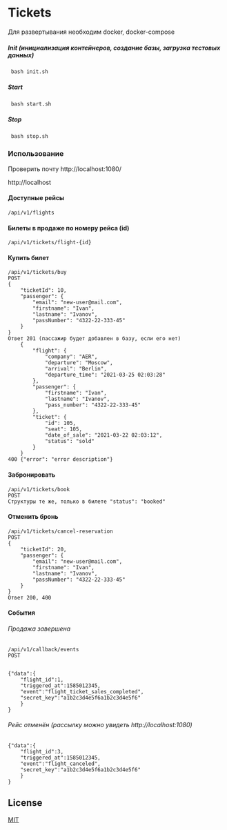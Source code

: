# Tickets

Для развертывания необходим docker, docker-compose

##### Init (инициализация контейнеров, создание базы, загрузка тестовых данных)
```python
 bash init.sh
```

##### Start
```python
 bash start.sh
```

##### Stop
```python
 bash stop.sh
```


### Использование

Проверить почту
http://localhost:1080/

http://localhost
#### Доступные рейсы 
    /api/v1/flights

#### Билеты в продаже по номеру рейса (id)
    /api/v1/tickets/flight-{id}

#### Купить билет
    /api/v1/tickets/buy
    POST
    {
        "ticketId": 10,
        "passenger": {
            "email": "new-user@mail.com",
            "firstname": "Ivan",
            "lastname": "Ivanov",
            "passNumber": "4322-22-333-45"
        }
    }
    Ответ 201 (пассажир будет добавлен в базу, если его нет)
        {
            "flight": {
                "company": "AER",
                "departure": "Moscow",
                "arrival": "Berlin",
                "departure_time": "2021-03-25 02:03:28"
            },
            "passenger": {
                "firstname": "Ivan",
                "lastname": "Ivanov",
                "pass_number": "4322-22-333-45"
            },
            "ticket": {
                "id": 105,
                "seat": 105,
                "date_of_sale": "2021-03-22 02:03:12",
                "status": "sold"
            }
        }
    400 {"error": "error description"}

#### Забронировать
    /api/v1/tickets/book
    POST
    Структуры те же, только в билете "status": "booked"

#### Отменить бронь
    /api/v1/tickets/cancel-reservation
    POST
    {
        "ticketId": 20,
        "passenger": {
            "email": "new-user@mail.com",
            "firstname": "Ivan",
            "lastname": "Ivanov",
            "passNumber": "4322-22-333-45"
        }
    }
    Ответ 200, 400

#### События
###### Продажа завершена
    /api/v1/callback/events
    POST

    
    {"data":{
        "flight_id":1,
        "triggered_at":1585012345,
        "event":"flight_ticket_sales_completed",
        "secret_key":"a1b2c3d4e5f6a1b2c3d4e5f6"
        }
    }

###### Рейс отменён (рассылку можно увидеть http://localhost:1080)
    {"data":{
        "flight_id":3,
        "triggered_at":1585012345,
        "event":"flight_canceled",
        "secret_key":"a1b2c3d4e5f6a1b2c3d4e5f6"
        }
    }



## License
[MIT](https://choosealicense.com/licenses/mit/)
